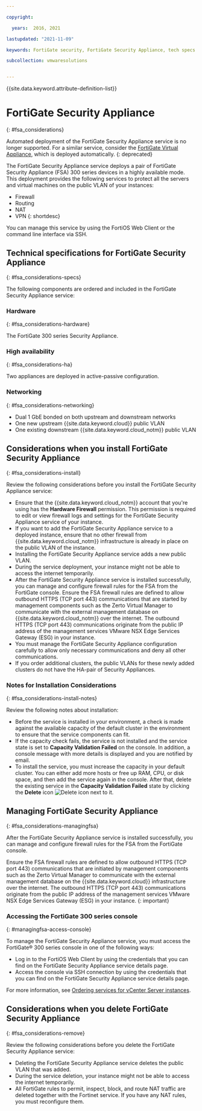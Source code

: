 ```yaml
---

copyright:

  years:  2016, 2021

lastupdated: "2021-11-09"

keywords: FortiGate security, FortiGate Security Appliance, tech specs FortiGate

subcollection: vmwaresolutions


---
```


{{site.data.keyword.attribute-definition-list}}

# FortiGate Security Appliance
{: #fsa_considerations}

Automated deployment of the FortiGate Security Appliance service is no longer supported. For a similar service, consider the [FortiGate Virtual Appliance](/docs/vmwaresolutions?topic=vmwaresolutions-fortinetvm_considerations), which is deployed automatically.
{: deprecated}

The FortiGate Security Appliance service deploys a pair of FortiGate Security Appliance (FSA) 300 series devices in a highly available mode. This deployment provides the following services to protect all the servers and virtual machines on the public VLAN of your instances:
* Firewall
* Routing
* NAT
* VPN
{: shortdesc}

You can manage this service by using the FortiOS Web Client or the command line interface via SSH.

## Technical specifications for FortiGate Security Appliance
{: #fsa_considerations-specs}

The following components are ordered and included in the FortiGate Security Appliance service:

### Hardware
{: #fsa_considerations-hardware}

The FortiGate 300 series Security Appliance.

### High availability
{: #fsa_considerations-ha}

Two appliances are deployed in active-passive configuration.

### Networking
{: #fsa_considerations-networking}

* Dual 1 GbE bonded on both upstream and downstream networks
* One new upstream {{site.data.keyword.cloud}} public VLAN
* One existing downstream {{site.data.keyword.cloud_notm}} public VLAN

## Considerations when you install FortiGate Security Appliance
{: #fsa_considerations-install}

Review the following considerations before you install the FortiGate Security Appliance service:
* Ensure that the {{site.data.keyword.cloud_notm}} account that you're using has the **Hardware Firewall** permission. This permission is required to edit or view firewall logs and settings for the FortiGate Security Appliance service of your instance.
* If you want to add the FortiGate Security Appliance service to a deployed instance, ensure that no other firewall from {{site.data.keyword.cloud_notm}} infrastructure is already in place on the public VLAN of the instance.
* Installing the FortiGate Security Appliance service adds a new public VLAN.
* During the service deployment, your instance might not be able to access the internet temporarily.
* After the FortiGate Security Appliance service is installed successfully, you can manage and configure firewall rules for the FSA from the FortiGate console. Ensure the FSA firewall rules are defined to allow outbound HTTPS (TCP port 443) communications that are started by management components such as the Zerto Virtual Manager to communicate with the external management database on {{site.data.keyword.cloud_notm}} over the internet. The outbound HTTPS (TCP port 443) communications originate from the public IP address of the management services VMware NSX Edge Services Gateway (ESG) in your instance.
* You must manage the FortiGate Security Appliance configuration carefully to allow only necessary communications and deny all other communications.
* If you order additional clusters, the public VLANs for these newly added clusters do not have the HA-pair of Security Appliances.

### Notes for Installation Considerations
{: #fsa_considerations-install-notes}

Review the following notes about installation:
* Before the service is installed in your environment, a check is made against the available capacity of the default cluster in the environment to ensure that the service components can fit.
* If the capacity check fails, the service is not installed and the service state is set to **Capacity Validation Failed** on the console. In addition, a console message with more details is displayed and you are notified by email.
* To install the service, you must increase the capacity in your default cluster. You can either add more hosts or free up RAM, CPU, or disk space, and then add the service again in the console. After that, delete the existing service in the **Capacity Validation Failed** state by clicking the **Delete** icon ![Delete icon](../../icons/delete.svg "Delete") next to it.

## Managing FortiGate Security Appliance
{: #fsa_considerations-managingfsa}

After the FortiGate Security Appliance service is installed successfully, you can manage and configure firewall rules for the FSA from the FortiGate console.

Ensure the FSA firewall rules are defined to allow outbound HTTPS (TCP port 443) communications that are initiated by management components such as the Zerto Virtual Manager to communicate with the external management database on the {{site.data.keyword.cloud}} infrastructure over the internet. The outbound HTTPS (TCP port 443) communications originate from the public IP address of the management services VMware NSX Edge Services Gateway (ESG) in your instance.
{: important}

### Accessing the FortiGate 300 series console
{: #managingfsa-access-console}

To manage the FortiGate Security Appliance service, you must access the FortiGate® 300 series console in one of the following ways:
* Log in to the FortiOS Web Client by using the credentials that you can find on the FortiGate Security Appliance service details page.
* Access the console via SSH connection by using the credentials that you can find on the FortiGate Security Appliance service details page.

For more information, see [Ordering services for vCenter Server instances](/docs/vmwaresolutions?topic=vmwaresolutions-vc_addingservices).

## Considerations when you delete FortiGate Security Appliance
{: #fsa_considerations-remove}

Review the following considerations before you delete the FortiGate Security Appliance service:
* Deleting the FortiGate Security Appliance service deletes the public VLAN that was added.
* During the service deletion, your instance might not be able to access the internet temporarily.
* All FortiGate rules to permit, inspect, block, and route NAT traffic are deleted together with the Fortinet service. If you have any NAT rules, you must reconfigure them.
